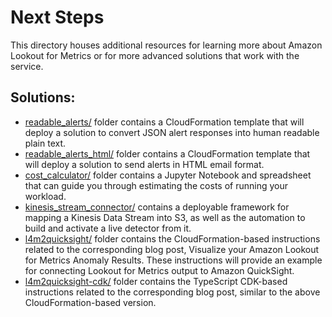 # Next Steps

This directory houses additional resources for learning more about Amazon Lookout for Metrics or for more advanced solutions that work with the service.

## Solutions:

* [readable_alerts/](readable_alerts/) folder contains a CloudFormation template that will deploy a solution to convert JSON alert responses into human readable plain text.
* [readable_alerts_html/](readable_alerts_html/) folder contains a CloudFormation template that will deploy a solution to send alerts in HTML email format.
* [cost_calculator/](cost_calculator/) folder contains a Jupyter Notebook and spreadsheet that can guide you through estimating the costs of running your workload.
* [kinesis_stream_connector/](kinesis_stream_connector/) contains a deployable framework for mapping a Kinesis Data Stream into S3, as well as the automation to build and activate a live detector from it. 
* [l4m2quicksight/](next_steps/l4m2quicksight/) folder contains the CloudFormation-based instructions related to the corresponding blog post, Visualize your Amazon Lookout for Metrics Anomaly Results. These instructions will provide an example for connecting Lookout for Metrics output to Amazon QuickSight.
* [l4m2quicksight-cdk/](next_steps/l4m2quicksight-cdk/) folder contains the TypeScript CDK-based instructions related to the corresponding blog post, similar to the above CloudFormation-based version.
